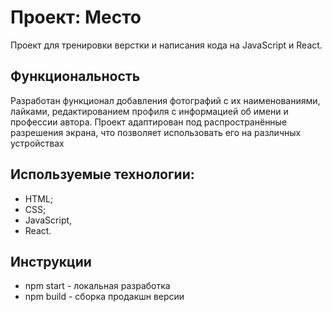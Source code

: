 # Проект: Место
Проект для тренировки верстки и написания кода на JavaScript и React. 

## Функциональность
Разработан функционал добавления фотографий с их наименованиями, лайками, редактированием профиля с информацией об имени и профессии автора. 
Проект адаптирован под распространённые разрешения экрана, что позволяет использовать его на различных устройствах

## Используемые технологии:
- HTML;
- CSS;
- JavaScript,
- React.

## Инструкции
- npm start - локальная разработка
- npm build - сборка продакшн версии
